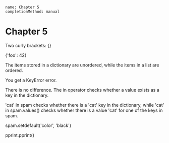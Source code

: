 ```ngMeta
name: Chapter 5
completionMethod: manual
```
# Chapter 5
Two curly brackets: {}

{'foo': 42}

The items stored in a dictionary are unordered, while the items in a list are ordered.

You get a KeyError error.

There is no difference. The in operator checks whether a value exists as a key in the dictionary.

'cat' in spam checks whether there is a 'cat' key in the dictionary, while 'cat' in spam.values() checks whether there is a value 'cat' for one of the keys in spam.

spam.setdefault('color', 'black')

pprint.pprint()